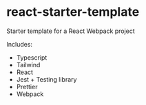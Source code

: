 # react-starter-template

Starter template for a React Webpack project

Includes:

- Typescript
- Tailwind
- React
- Jest + Testing library
- Prettier
- Webpack
